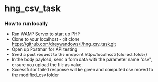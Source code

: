 # hng_csv_task

 ### How to run locally
 - Run WAMP Server to start up PHP
 - Clone to your localhost - git clone https://github.com/dreywandowski/hng_csv_task.git
 - Open up Postman for API testing
 - Send a post request to the endpoint http://localhost/{cloned_folder}
 - In the body payload, send a form data with the parameter name "csv", ensure you upload the file as value.
 - Sucessful or failed response will be given and computed csv moved to the modified_csv folder

